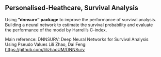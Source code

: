 ## Personalised-Heathcare, Survival Analysis

Using **“dnnsurv” package** to improve the performance of survival analysis. Building a neural network to estimate the survival probability and evaluate the performance of the model by Harrell’s C-index.

Main reference: DNNSURV: Deep Neural Networks for Survival Analysis Using Pseudo Values Lili Zhao, Dai Feng
https://github.com/lilizhaoUM/DNNSurv
